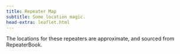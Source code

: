 ```yaml
---
title: Repeater Map
subtitle: Some location magic.
head-extra: leaflet.html
---
```


The locations for these repeaters are approximate, and sourced from RepeaterBook.

<div id="map" style="height: 730px; border-radius: 500px;"></div>

<script>
var map = L.map('map').setView([47.67, -122.4], 8);

L.tileLayer('https://tile.openstreetmap.org/{z}/{x}/{y}.png', {
    maxZoom: 19,
    attribution: '&copy; <a href="http://www.openstreetmap.org/copyright">OpenStreetMap</a>'
}).addTo(map);

L.marker([47.6171693850, -122.3181346817]).bindPopup('WW7PSR 146.960<br>WW7PSR 52.870<br>WW7PSR 440.775<br>W7ACS 442.300<br>W7ACS 444.550<br>W7ACS 442.875<br>').addTo(map);
L.marker([47.7622489900, -122.3494988000]).bindPopup('W7AUX 442.825<br>W7AUX 440.300<br>W7AUX 224.020<br>').addTo(map);
L.marker([47.4508018500, -122.2870025600]).bindPopup('NC7G 146.660<br>WA7ST 443.100<br>').addTo(map);
L.marker([48.0583000200, -122.6880035400]).bindPopup('AA7MI 440.725<br>').addTo(map);
L.marker([47.8566093400, -122.2836761500]).bindPopup('W7FLY 443.925<br>').addTo(map);
L.marker([47.6748100000, -122.0534360000]).bindPopup('W7DX 147.000<br>').addTo(map);
L.marker([47.6557998700, -122.5479965200]).bindPopup('W7NPC 53.430<br>W7NPC 444.475<br>W7NPC 444.5625<br>W7NPC 1290.500<br>').addTo(map);
L.marker([47.7724990800, -122.9300003100]).bindPopup('K7DK 440.950<br>').addTo(map);
L.marker([47.6884994500, -122.1559982300]).bindPopup('K7LWH 145.490<br>').addTo(map);
L.marker([47.5486984300, -122.7860031100]).bindPopup('K7PP 441.200<br>').addTo(map);
L.marker([47.5171508800, -122.0399971000]).bindPopup('N9VW 53.830<br>N7KGJ 444.525<br>').addTo(map);
L.marker([47.6321506500, -122.3549995450]).bindPopup('WW7SEA 444.700<br>WW7SEA 444.425<br>').addTo(map);
L.marker([47.5038986200, -121.9759979200]).bindPopup('K7NWS 145.330<br>K7NWS 224.340<br>K7NWS 442.075<br>').addTo(map);
L.marker([47.4883435700, -121.9467813000]).bindPopup('K7LED 146.820<br>K7LED 224.120<br>WW7STR 146.875<br>WW7STR 443.050<br>').addTo(map);
L.marker([46.8431010000, -122.3149560000]).bindPopup('W7EAT 146.700<br>W7EAT 442.725<br>').addTo(map);
L.marker([47.0531560000, -122.2948250000]).bindPopup('W7EAT 224.180<br>').addTo(map);
L.marker([47.2528991700, -122.4440002400]).bindPopup('W7DK 147.280<br>W7DK 440.625<br>').addTo(map);
L.marker([47.2787017800, -122.5120010400]).bindPopup('W7DK 145.210<br>').addTo(map);
L.marker([46.8429336533, -122.7643330900]).bindPopup('W7DK 147.380<br>NT7H 224.460<br>NT7H 441.400<br>').addTo(map);
L.marker([47.1998996700, -121.7554969750]).bindPopup('W7AAO 145.370<br>W7SIX 53.870<br>').addTo(map);
L.marker([47.5441978925, -122.1038913275]).bindPopup('WW7STR 224.440<br>WW7STR 927.2125<br>W7RNK 147.995<br>KE7GFZ 441.825<br>').addTo(map);
L.marker([47.6510101000, -122.3893988000]).bindPopup('W7ACS 443.475<br>').addTo(map);
L.marker([47.6901190000, -122.3177855000]).bindPopup('W7ACS 443.650<br>').addTo(map);
L.marker([47.7719300000, -122.2810100000]).bindPopup('W7ACS 440.600<br>').addTo(map);
L.marker([47.5209999100, -122.3430023200]).bindPopup('W7ACS 443.200<br>W7AW 440.975<br>').addTo(map);
L.marker([48.1170005800, -122.7600021400]).bindPopup('W7JCR 145.150<br>').addTo(map);
L.marker([47.3768501300, -122.0529975900]).bindPopup('KF7NPL 147.260<br>KF7NPL 442.675<br>').addTo(map);
L.marker([46.9730987500, -123.1350021400]).bindPopup('K7CPR 145.470<br>W7SIX 53.570<br>W7SIX 927.300<br>').addTo(map);
L.marker([46.4880981400, -123.2149963400]).bindPopup('K7PG 147.060<br>').addTo(map);
L.marker([46.6619987500, -122.9639968900]).bindPopup('K7PG 145.430<br>').addTo(map);
L.marker([47.8089300000, -122.4928300000]).bindPopup('NW7DR 147.4625<br>').addTo(map);
L.marker([47.8439760000, -122.5427530000]).bindPopup('NW7DR 444.725<br>').addTo(map);
L.marker([47.2032012900, -122.2399978600]).bindPopup('W7PSE 443.625<br>').addTo(map);
L.marker([47.0329494500, -122.8990020750]).bindPopup('W7PSE 145.150<br>NT7H 147.360<br>').addTo(map);
L.marker([47.2792420000, -121.3487440000]).bindPopup('W7PSE 442.725<br>').addTo(map);
L.marker([47.2211990400, -121.8509979200]).bindPopup('N7OEP 53.330<br>N7OEP 440.075<br>').addTo(map);
L.marker([47.5404067300, -122.3781346750]).bindPopup('W7AW 145.130<br>W7AW 441.800<br>').addTo(map);
L.marker([48.1915016200, -122.5149993900]).bindPopup('W7PIG 223.880<br>').addTo(map);
L.marker([48.2249984700, -122.5000000000]).bindPopup('W7PIG 147.360<br>').addTo(map);
L.marker([47.9979496000, -122.1944999650]).bindPopup('WA7LAW 147.180<br>WA7LAW 444.575<br>').addTo(map);
L.marker([48.6777331000, -122.8316675800]).bindPopup('K7SKW 146.740<br>K7SKW 444.050<br>N7JN 224.480<br>').addTo(map);
L.marker([48.7821006800, -122.3700027500]).bindPopup('K7SKW 443.750<br>').addTo(map);
L.marker([48.8017997750, -122.4614982650]).bindPopup('K7SKW 147.160<br>K7SKW 443.650<br>').addTo(map);
L.marker([48.5833015400, -122.1449966400]).bindPopup('N7GDE 145.190<br>').addTo(map);
L.marker([47.8121999800, -122.3248012200]).bindPopup('WA7DEM 146.780<br>WA7DEM 444.025<br>').addTo(map);
L.marker([48.0517997700, -122.1770019500]).bindPopup('WA7DEM 224.380<br>').addTo(map);
L.marker([47.9128990200, -122.0979995700]).bindPopup('WA7DEM 442.975<br>').addTo(map);
L.marker([47.7882003800, -122.3089981100]).bindPopup('WA7DEM 443.725<br>').addTo(map);
L.marker([48.1369500000, -121.9814000000]).bindPopup('WA7DEM 146.92<br>').addTo(map);
L.marker([47.9585000000, -122.3750000000]).bindPopup('WA7DEM 440.375<br>').addTo(map);
L.marker([48.2494400000, -121.5694900000]).bindPopup('WA7DEM 444.300<br>').addTo(map);
L.marker([47.7376770000, -122.2307900000]).bindPopup('NE7MC 442.000<br>').addTo(map);
L.marker([48.5603981000, -123.1200027500]).bindPopup('N7JN 146.700<br>').addTo(map);
L.marker([48.5343017600, -123.0169982900]).bindPopup('N7JN 145.250<br>N7JN 442.4625<br>').addTo(map);
L.marker([47.3223495500, -122.3125019075]).bindPopup('WA7FW 147.040<br>WA7FW 146.760<br>WA7FW 442.950<br>WA7FW 146.840<br>').addTo(map);
L.marker([47.3507995600, -122.3229980500]).bindPopup('WA7FW 443.850<br>').addTo(map);
L.marker([47.6299300000, -121.9500800000]).bindPopup('WA7TBP 223.960<br>').addTo(map);
L.marker([47.5404014600, -122.6360015900]).bindPopup('N7IG 145.390<br>').addTo(map);
L.marker([47.6445007300, -122.6949996900]).bindPopup('KC7Z 444.075<br>').addTo(map);
L.marker([47.2150993300, -123.1009979200]).bindPopup('N7SK 146.720<br>').addTo(map);
L.marker([47.3866150000, -122.8609950000]).bindPopup('NM7E 145.170<br>').addTo(map);
L.marker([48.2125015300, -122.7050018300]).bindPopup('W7AVM 146.860<br>').addTo(map);
L.marker([48.0982722000, -122.5731977000]).bindPopup('N7KN 441.425<br>').addTo(map);
L.marker([46.9793700000, -122.4399700000]).bindPopup('WA7ROY 444.175<br>').addTo(map);

</script>

